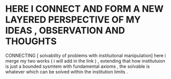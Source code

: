 # HERE I CONNECT AND FORM A NEW LAYERED PERSPECTIVE OF MY IDEAS , OBSERVATION AND THOUGHTS

CONNECTING [ solvability of problems with instituitonal manipulation] here i merge my two works ( i will add in the link ) , extending that how institutuion is just a bounded sysmtem with fundamental axioms , the solvable is 
whatever which can be solved within the institution limits . 
